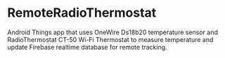 # RemoteRadioThermostat

Android Things app that uses OneWire Ds18b20 temperature sensor and
RadioThermostat CT-50 Wi-Fi Thermostat to measure temperature and
update Firebase realtime database for remote tracking.
